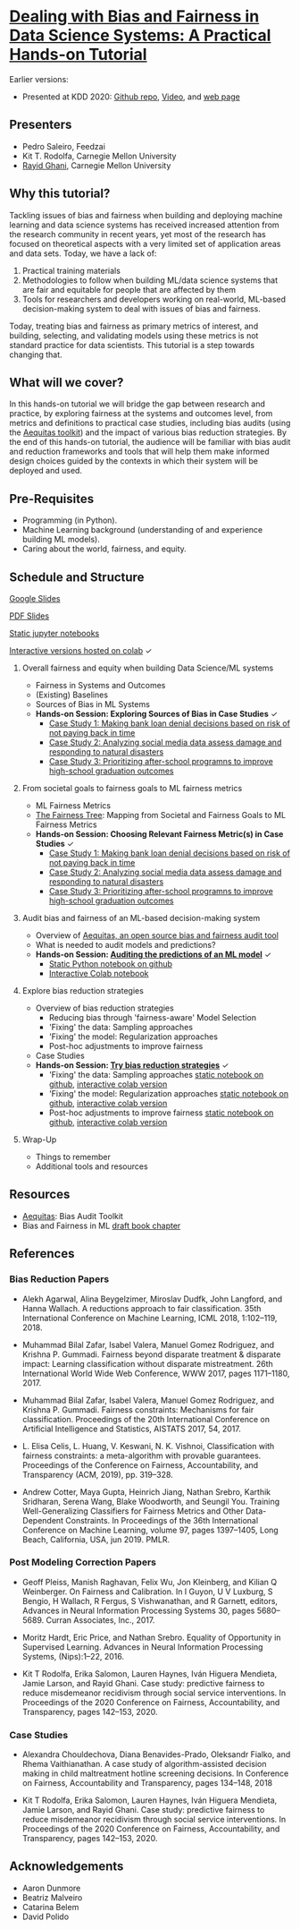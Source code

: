 # [Dealing with Bias and Fairness in Data Science Systems: A Practical Hands-on Tutorial](https://dssg.github.io/fairness_tutorial/)

Earlier versions:
* Presented at KDD 2020: [Github repo](https://github.com/dssg/fairness_tutorial/tree/1.0), [Video](https://www.youtube.com/watch?v=N67pE1AF5cM&ab_channel=DataScienceforSocialGood), and [web page](https://dssg.github.io/fairness_tutorial/kdd2020.md)

## Presenters

* Pedro Saleiro, Feedzai
* Kit T. Rodolfa, Carnegie Mellon University
* [Rayid Ghani](http://www.rayidghani.com), Carnegie Mellon University


## Why this tutorial?

Tackling issues of bias and fairness when building and deploying machine learning and data science systems has received increased attention from the research community in recent years, yet most of the research has focused on theoretical aspects with a very limited set of application areas and data sets.  Today, we have a lack of:
1. Practical training materials
2. Methodologies to follow when building ML/data science systems that are fair and equitable for people that are affected by them
3. Tools for researchers and developers working on real-world, ML-based decision-making system to deal with issues of bias and fairness.  

Today, treating bias and fairness as primary metrics of interest, and building, selecting, and validating models using these metrics is not standard practice for data scientists. This tutorial is a step towards changing that.

## What will we cover?

In this hands-on tutorial we will bridge the gap between research and practice, by exploring fairness at the systems and outcomes level, from metrics and definitions to practical case studies, including bias audits (using the [Aequitas toolkit](http://github.com/dssg/aequitas)) and the impact of various bias reduction strategies. By the end of this hands-on tutorial, the audience will be familiar with bias audit and reduction frameworks and tools that will help them make informed design choices guided by the contexts in which their system will be deployed and used.

## Pre-Requisites
- Programming (in Python).
- Machine Learning background (understanding of and experience building ML models).
- Caring about the world, fairness, and equity.

## Schedule and Structure

[Google Slides](https://docs.google.com/presentation/d/17o_NzplYua5fcJFuGcy1V1-5GFAHk7oHAF4dN44NkUE/edit?usp=sharing) 

[PDF Slides]()

[Static jupyter notebooks](https://github.com/dssg/fairness_tutorial/tree/master/notebooks/)

[Interactive versions hosted on colab](https://dssg.github.io/fairness_tutorial/notebooks/) ✓

1. Overall fairness and equity when building Data Science/ML systems
    * Fairness in Systems and Outcomes
    * (Existing) Baselines
    * Sources of Bias in ML Systems
    * **Hands-on Session: Exploring Sources of Bias in Case Studies** ✓ 
        + [Case Study 1: Making bank loan denial decisions based on risk of not paying back in time](https://docs.google.com/document/d/16adKrjC8vLKpaoj0WeFhjMEqO1wolCZp5RldZGuQ16E/edit?usp=sharing)
        + [Case Study 2: Analyzing social media data assess damage and responding to natural disasters](https://docs.google.com/document/d/1cjzo3mhPB_Rvb5bMJqhLi4KbePMxgSXQ77M2WqdnjzQ/edit?usp=sharing)
        + [Case Study 3: Prioritizing after-school programns to improve high-school graduation outcomes](https://docs.google.com/document/d/1fyprl7HBMsXsXYCDyEfQL3iU8Q7lCCGtO64ixKuGPJA/edit?usp=sharing)
        
2. From societal goals to fairness goals to ML fairness metrics
    * ML Fairness Metrics
    * [The Fairness Tree](http://www.datasciencepublicpolicy.org/wp-content/uploads/2020/02/Fairness-Weeds.png): Mapping from Societal and Fairness Goals to ML Fairness Metrics
    * **Hands-on Session: Choosing Relevant Fairness Metric(s) in Case Studies** ✓ 
        + [Case Study 1: Making bank loan denial decisions based on risk of not paying back in time](https://docs.google.com/document/d/1A3aLz4Hk1HAaXcNORj5whQ2CAMum7ozZ8JWasA_QGR8/edit?usp=sharing)
        + [Case Study 2: Analyzing social media data assess damage and responding to natural disasters](https://docs.google.com/document/d/1K5cw3EkA2O4DrbckC0KpZBjIadU221tlYnu0UFGDln0/edit?usp=sharing)
        + [Case Study 3: Prioritizing after-school programns to improve high-school graduation outcomes](https://docs.google.com/document/d/1f9-gcpwkZPRBP5pEXYOfHdvBAddfCaF_lQosE5owg-k/edit?usp=sharing)
        
3. Audit bias and fairness of an ML-based decision-making system
   * Overview of [Aequitas, an open source bias and fairness audit tool](http://www.datasciencepublicpolicy.org/projects/aequitas/)
   * What is needed to audit models and predictions?
   * **Hands-on Session: [Auditing the predictions of an ML model](https://colab.research.google.com/github/dssg/fairness_tutorial/blob/master/notebooks/single_model_audit.ipynb)** ✓ 
     + [Static Python notebook on github](https://github.com/dssg/fairness_tutorial/blob/master/notebooks/single_model_audit.ipynb)
     + [Interactive Colab notebook](https://colab.research.google.com/github/dssg/fairness_tutorial/blob/master/notebooks/single_model_audit.ipynb)
    
4. Explore bias reduction strategies
    * Overview of bias reduction strategies
        + Reducing bias through 'fairness-aware' Model Selection
        + 'Fixing' the data: Sampling approaches
        + 'Fixing' the model: Regularization approaches
        + Post-hoc adjustments to improve fairness
    * Case Studies
    * **Hands-on Session: [Try bias reduction strategies](https://colab.research.google.com/github/dssg/fairness_tutorial/blob/master/notebooks/bias_reduction.ipynb)** ✓
      + 'Fixing' the data: Sampling approaches [static notebook on github](https://github.com/dssg/fairness_tutorial/blob/master/notebooks/bias_reduction.ipynb), [interactive colab version](https://colab.research.google.com/github/dssg/fairness_tutorial/blob/master/notebooks/bias_reduction.ipynb)
      + 'Fixing' the model: Regularization approaches [static notebook on github](https://github.com/dssg/fairness_tutorial/blob/master/notebooks/bias_reduction.ipynb), [interactive colab version](https://colab.research.google.com/github/dssg/fairness_tutorial/blob/master/notebooks/bias_reduction.ipynb)
      + Post-hoc adjustments to improve fairness [static notebook on github](https://github.com/dssg/fairness_tutorial/blob/master/notebooks/bias_reduction.ipynb), [interactive colab version](https://colab.research.google.com/github/dssg/fairness_tutorial/blob/master/notebooks/bias_reduction.ipynb)
      
 5. Wrap-Up
    * Things to remember
    * Additional tools and resources

## Resources
- [Aequitas](http://www.datasciencepublicpolicy.org/projects/aequitas/): Bias Audit Toolkit
- Bias and Fairness in ML [draft book chapter](https://textbook.coleridgeinitiative.org/chap-bias.html)

## References

### Bias Reduction Papers

- Alekh Agarwal, Alina Beygelzimer, Miroslav Dudfk, John Langford, and Hanna Wallach. A reductions approach to fair classification. 35th International Conference on Machine Learning, ICML 2018, 1:102–119, 2018.

- Muhammad Bilal Zafar, Isabel Valera, Manuel Gomez Rodriguez, and Krishna P. Gummadi. Fairness beyond disparate treatment & disparate impact: Learning classification without disparate mistreatment. 26th International World Wide Web Conference, WWW 2017, pages 1171–1180, 2017.

- Muhammad Bilal Zafar, Isabel Valera, Manuel Gomez Rodriguez, and Krishna P. Gummadi. Fairness constraints: Mechanisms for fair classification. Proceedings of the 20th International Conference on Artificial Intelligence and Statistics, AISTATS 2017, 54, 2017.

- L. Elisa Celis, L. Huang, V. Keswani, N. K. Vishnoi, Classification with fairness constraints: a meta-algorithm with provable guarantees. Proceedings of the Conference on Fairness, Accountability, and Transparency (ACM, 2019), pp. 319–328.

- Andrew Cotter, Maya Gupta, Heinrich Jiang, Nathan Srebro, Karthik Sridharan, Serena Wang, Blake Woodworth, and Seungil You. Training Well-Generalizing
Classifiers for Fairness Metrics and Other Data-Dependent Constraints. In Proceedings of the 36th International Conference on Machine Learning, volume 97,
pages 1397–1405, Long Beach, California, USA, jun 2019. PMLR.


### Post Modeling Correction Papers
- Geoff Pleiss, Manish Raghavan, Felix Wu, Jon Kleinberg, and Kilian Q Weinberger. On Fairness and Calibration. In I Guyon, U V Luxburg, S Bengio, H Wallach,
R Fergus, S Vishwanathan, and R Garnett, editors, Advances in Neural Information Processing Systems 30, pages 5680–5689. Curran Associates, Inc., 2017.

- Moritz Hardt, Eric Price, and Nathan Srebro. Equality of Opportunity in Supervised Learning. Advances in Neural Information Processing Systems, (Nips):1–22, 2016.

- Kit T Rodolfa, Erika Salomon, Lauren Haynes, Iván Higuera Mendieta, Jamie Larson, and Rayid Ghani. Case study: predictive fairness to reduce misdemeanor
recidivism through social service interventions. In Proceedings of the 2020 Conference on Fairness, Accountability, and Transparency, pages 142–153, 2020.


### Case Studies
- Alexandra Chouldechova, Diana Benavides-Prado, Oleksandr Fialko, and Rhema Vaithianathan. A case study of algorithm-assisted decision making in child maltreatment hotline screening decisions. In Conference on Fairness, Accountability and Transparency, pages 134–148, 2018

- Kit T Rodolfa, Erika Salomon, Lauren Haynes, Iván Higuera Mendieta, Jamie Larson, and Rayid Ghani. Case study: predictive fairness to reduce misdemeanor
recidivism through social service interventions. In Proceedings of the 2020 Conference on Fairness, Accountability, and Transparency, pages 142–153, 2020.


## Acknowledgements

- Aaron Dunmore
- Beatriz Malveiro
- Catarina Belem
- David Polido
